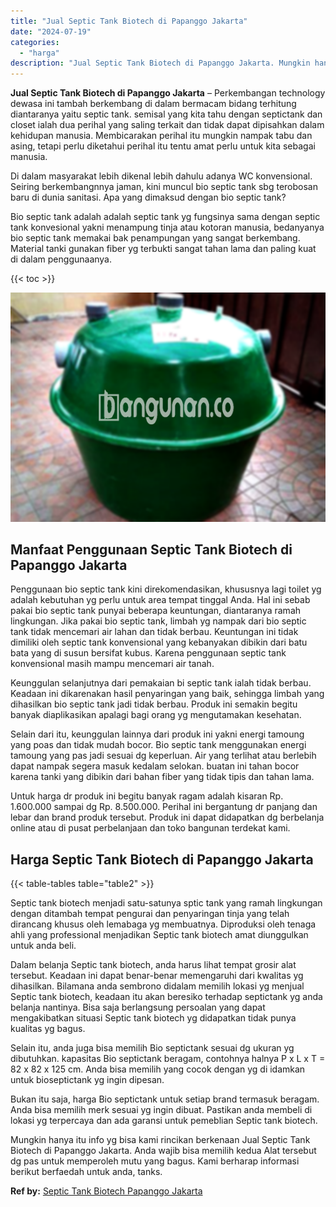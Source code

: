 ```yaml
---
title: "Jual Septic Tank Biotech di Papanggo Jakarta"
date: "2024-07-19"
categories: 
  - "harga"
description: "Jual Septic Tank Biotech di Papanggo Jakarta. Mungkin hanya itu info yg bisa kami rincikan berkenaan Jual Septic Tank Biotech di Papanggo Jakarta. Anda wajib..."
---
```


**Jual Septic Tank Biotech di Papanggo Jakarta** – Perkembangan technology dewasa ini tambah berkembang di dalam bermacam bidang terhitung diantaranya yaitu septic tank. semisal yang kita tahu dengan septictank dan closet ialah dua perihal yang saling terkait dan tidak dapat dipisahkan dalam kehidupan manusia. Membicarakan perihal itu mungkin nampak tabu dan asing, tetapi perlu diketahui perihal itu tentu amat perlu untuk kita sebagai manusia.

Di dalam masyarakat lebih dikenal lebih dahulu adanya WC konvensional. Seiring berkembangnnya jaman, kini muncul bio septic tank sbg terobosan baru di dunia sanitasi. Apa yang dimaksud dengan bio septic tank?

Bio septic tank adalah adalah septic tank yg fungsinya sama dengan septic tank konvesional yakni menampung tinja atau kotoran manusia, bedanyanya bio septic tank memakai bak penampungan yang sangat berkembang. Material tanki gunakan fiber yg terbukti sangat tahan lama dan paling kuat di dalam penggunaanya.

{{< toc >}}

![Jual Septic Tank Biotech di Papanggo Jakarta](/images/jual-bio-septictank-11.png)

## Manfaat Penggunaan Septic Tank Biotech di Papanggo Jakarta

Penggunaan bio septic tank kini direkomendasikan, khususnya lagi toilet yg adalah kebutuhan yg perlu untuk area tempat tinggal Anda. Hal ini sebab pakai bio septic tank punyai beberapa keuntungan, diantaranya ramah lingkungan. Jika pakai bio septic tank, limbah yg nampak dari bio septic tank tidak mencemari air lahan dan tidak berbau. Keuntungan ini tidak dimiliki oleh septic tank konvensional yang kebanyakan dibikin dari batu bata yang di susun bersifat kubus. Karena penggunaan septic tank konvensional masih mampu mencemari air tanah.

Keunggulan selanjutnya dari pemakaian bi septic tank ialah tidak berbau. Keadaan ini dikarenakan hasil penyaringan yang baik, sehingga limbah yang dihasilkan bio septic tank jadi tidak berbau. Produk ini semakin begitu banyak diaplikasikan apalagi bagi orang yg mengutamakan kesehatan.

Selain dari itu, keunggulan lainnya dari produk ini yakni energi tamoung yang poas dan tidak mudah bocor. Bio septic tank menggunakan energi tamoung yang pas jadi sesuai dg keperluan. Air yang terlihat atau berlebih dapat nampak segera masuk kedalam selokan. buatan ini tahan bocor karena tanki yang dibikin dari bahan fiber yang tidak tipis dan tahan lama.

Untuk harga dr produk ini begitu banyak ragam adalah kisaran Rp. 1.600.000 sampai dg Rp. 8.500.000. Perihal ini bergantung dr panjang dan lebar dan brand produk tersebut. Produk ini dapat didapatkan dg berbelanja online atau di pusat perbelanjaan dan toko bangunan terdekat kami.

## Harga Septic Tank Biotech di Papanggo Jakarta

{{< table-tables table="table2" >}}

Septic tank biotech menjadi satu-satunya sptic tank yang ramah lingkungan dengan ditambah tempat pengurai dan penyaringan tinja yang telah dirancang khusus oleh lemabaga yg membuatnya. Diproduksi oleh tenaga ahli yang professional menjadikan Septic tank biotech amat diunggulkan untuk anda beli.

Dalam belanja Septic tank biotech, anda harus lihat tempat grosir alat tersebut. Keadaan ini dapat benar-benar memengaruhi dari kwalitas yg dihasilkan. Bilamana anda sembrono didalam memilih lokasi yg menjual Septic tank biotech, keadaan itu akan beresiko terhadap septictank yg anda belanja nantinya. Bisa saja berlangsung persoalan yang dapat mengakibatkan situasi Septic tank biotech yg didapatkan tidak punya kualitas yg bagus.

Selain itu, anda juga bisa memilih Bio septictank sesuai dg ukuran yg dibutuhkan. kapasitas Bio septictank beragam, contohnya halnya P x L x T = 82 x 82 x 125 cm. Anda bisa memilih yang cocok dengan yg di idamkan untuk bioseptictank yg ingin dipesan.

Bukan itu saja, harga Bio septictank untuk setiap brand termasuk beragam. Anda bisa memilih merk sesuai yg ingin dibuat. Pastikan anda membeli di lokasi yg terpercaya dan ada garansi untuk pemeblian Septic tank biotech.

Mungkin hanya itu info yg bisa kami rincikan berkenaan Jual Septic Tank Biotech di Papanggo Jakarta. Anda wajib bisa memilih kedua Alat tersebut dg pas untuk memperoleh mutu yang bagus. Kami berharap informasi berikut berfaedah untuk anda, tanks.

**Ref by:** [Septic Tank Biotech Papanggo Jakarta](https://id.wikipedia.org/wiki/Septic)
